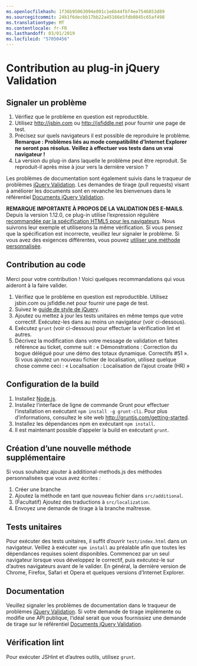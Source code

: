 ```yaml
---
ms.openlocfilehash: 1f36b95063094e891c1e6b44fbf4ee7546853d89
ms.sourcegitcommit: 24b1f6decbb17bb22a45166e5fdb0845c65af498
ms.translationtype: MT
ms.contentlocale: fr-FR
ms.lasthandoff: 03/01/2019
ms.locfileid: "57050456"
---
```

# <a name="contributing-to-the-jquery-validation-plugin"></a>Contribution au plug-in jQuery Validation

## <a name="reporting-an-issue"></a>Signaler un problème

1. Vérifiez que le problème en question est reproductible.
2. Utilisez http://jsbin.com ou http://jsfiddle.net pour fournir une page de test.
3. Précisez sur quels navigateurs il est possible de reproduire le problème. **Remarque : Problèmes liés au mode compatibilité d’Internet Explorer ne seront pas résolus. Veillez à effectuer vos tests dans un vrai navigateur !**
4. La version du plug-in dans laquelle le problème peut être reproduit. Se reproduit-il après mise à jour vers la dernière version ?

Les problèmes de documentation sont également suivis dans le traqueur de problèmes [jQuery Validation](https://github.com/jzaefferer/jquery-validation/issues).
Les demandes de tirage (pull requests) visant à améliorer les documents sont en revanche les bienvenues dans le référentiel [Documents jQuery Validation](https://github.com/jzaefferer/validation-content).

**REMARQUE IMPORTANTE À PROPOS DE LA VALIDATION DES E-MAILS**. Depuis la version 1.12.0, ce plug-in utilise l’expression régulière [recommandée par la spécification HTML5 pour les navigateurs](https://html.spec.whatwg.org/multipage/forms.html#valid-e-mail-address). Nous suivrons leur exemple et utiliserons la même vérification. Si vous pensez que la spécification est incorrecte, veuillez leur signaler le problème. Si vous avez des exigences différentes, vous pouvez [utiliser une méthode personnalisée](http://jqueryvalidation.org/jQuery.validator.addMethod/).

## <a name="contributing-code"></a>Contribution au code

Merci pour votre contribution ! Voici quelques recommandations qui vous aideront à la faire valider.

1. Vérifiez que le problème en question est reproductible. Utilisez jsbin.com ou jsfiddle.net pour fournir une page de test.
2. Suivez le [guide de style de jQuery](http://contribute.jquery.com/style-guides/js).
3. Ajoutez ou mettez à jour les tests unitaires en même temps que votre correctif. Exécutez-les dans au moins un navigateur (voir ci-dessous).
4. Exécutez `grunt` (voir ci-dessous) pour effectuer la vérification lint et autres.
5. Décrivez la modification dans votre message de validation et faites référence au ticket, comme suit : « Démonstrations : Correction du bogue délégué pour une démo des totaux dynamique. Correctifs #51 ». Si vous ajoutez un nouveau fichier de localisation, utilisez quelque chose comme ceci : « Localisation : Localisation de l’ajout croate (HR) »

## <a name="build-setup"></a>Configuration de la build

1. Installez [Node.js](http://nodejs.org).
2. Installez l’interface de ligne de commande Grunt pour effectuer l’installation en exécutant `npm install -g grunt-cli`. Pour plus d’informations, consultez le site web http://gruntjs.com/getting-started.
3. Installez les dépendances npm en exécutant `npm install`.
4. Il est maintenant possible d’appeler la build en exécutant `grunt`.

## <a name="creating-a-new-additional-method"></a>Création d’une nouvelle méthode supplémentaire

Si vous souhaitez ajouter à additional-methods.js des méthodes personnalisées que vous avez écrites :

1. Créer une branche
2. Ajoutez la méthode en tant que nouveau fichier dans `src/additional`.
3. (Facultatif) Ajoutez des traductions à `src/localization`.
4. Envoyez une demande de tirage à la branche maîtresse.

## <a name="unit-tests"></a>Tests unitaires

Pour exécuter des tests unitaires, il suffit d’ouvrir `test/index.html` dans un navigateur. Veillez à exécuter `npm install` au préalable afin que toutes les dépendances requises soient disponibles.
Commencez par un seul navigateur lorsque vous développez le correctif, puis exécutez-le sur d’autres navigateurs avant de le valider. En général, la dernière version de Chrome, Firefox, Safari et Opera et quelques versions d’Internet Explorer.

## <a name="documentation"></a>Documentation

Veuillez signaler les problèmes de documentation dans le traqueur de problèmes [jQuery Validation](https://github.com/jzaefferer/jquery-validation/issues).
Si votre demande de tirage implémente ou modifie une API publique, l’idéal serait que vous fournissiez une demande de tirage sur le référentiel [Documents jQuery Validation](https://github.com/jzaefferer/validation-content).

## <a name="linting"></a>Vérification lint

Pour exécuter JSHint et d’autres outils, utilisez `grunt`.
